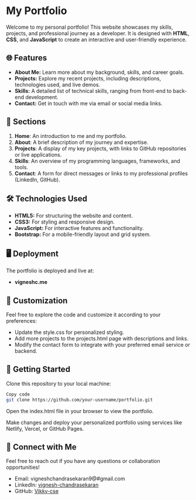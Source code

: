 # My Portfolio

Welcome to my personal portfolio! This website showcases my skills, projects, and professional journey as a developer. It is designed with **HTML**, **CSS**, and **JavaScript** to create an interactive and user-friendly experience.

## 🌐 Features

- **About Me:** Learn more about my background, skills, and career goals.
- **Projects:** Explore my recent projects, including descriptions, technologies used, and live demos.
- **Skills:** A detailed list of technical skills, ranging from front-end to back-end development.
- **Contact:** Get in touch with me via email or social media links.

## 📜 Sections

1. **Home**: An introduction to me and my portfolio.
2. **About**: A brief description of my journey and expertise.
3. **Projects**: A display of my key projects, with links to GitHub repositories or live applications.
4. **Skills**: An overview of my programming languages, frameworks, and tools.
5. **Contact**: A form for direct messages or links to my professional profiles (LinkedIn, GitHub).

## 🛠️ Technologies Used

- **HTML5:** For structuring the website and content.
- **CSS3:** For styling and responsive design.
- **JavaScript:** For interactive features and functionality.
- **Bootstrap:** For a mobile-friendly layout and grid system.

## 🖥️ Deployment

The portfolio is deployed and live at:
- **vigneshc.me**

## 🎨 Customization
Feel free to explore the code and customize it according to your preferences:

- Update the style.css for personalized styling.
- Add more projects to the projects.html page with descriptions and links.
- Modify the contact form to integrate with your preferred email service or backend.

  
## 🚀 Getting Started
Clone this repository to your local machine:

```bash
Copy code
git clone https://github.com/your-username/portfolio.git
```
Open the index.html file in your browser to view the portfolio.

Make changes and deploy your personalized portfolio using services like Netlify, Vercel, or GitHub Pages.

## 🤝 Connect with Me
Feel free to reach out if you have any questions or collaboration opportunities!

- Email: vigneshchandrasekaran9@#gmail.com
- LinkedIn: [vignesh-chandrasekaran](https://www.linkedin.com/in/vignesh-chandrasekaran-962714226/)
- GitHub: [Vikky-cse](https://github.com/Vikky-cse)


